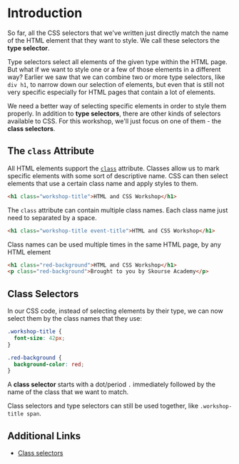 # Introduction

So far, all the CSS selectors that we've written just directly match the name of the HTML element that they want to style. We call these selectors the **type selector**.

Type selectors select all elements of the given type within the HTML page. But what if we want to style one or a few of those elements in a different way? Earlier we saw that we can combine two or more type selectors, like `div h1`, to narrow down our selection of elements, but even that is still not very specific especially for HTML pages that contain a lot of elements.

We need a better way of selecting specific elements in order to style them properly. In addition to **type selectors**, there are other kinds of selectors available to CSS. For this workshop, we'll just focus on one of them - the **class selectors**.

## The `class` Attribute

All HTML elements support the [`class`](https://developer.mozilla.org/en-US/docs/Web/HTML/Global_attributes/class) attribute. Classes allow us to mark specific elements with some sort of descriptive name. CSS can then select elements that use a certain class name and apply styles to them.

```html
<h1 class="workshop-title">HTML and CSS Workshop</h1>
```

The `class` attribute can contain multiple class names. Each class name just need to separated by a space.

```html
<h1 class="workshop-title event-title">HTML and CSS Workshop</h1>
```

Class names can be used multiple times in the same HTML page, by any HTML element

```html
<h1 class="red-background">HTML and CSS Workshop</h1>
<p class="red-background">Brought to you by Skourse Academy</p>
```

## Class Selectors

In our CSS code, instead of selecting elements by their type, we can now select them by the class names that they use:

```css
.workshop-title {
  font-size: 42px;
}

.red-background {
  background-color: red;
}
```

A **class selector** starts with a dot/period `.` immediately followed by the name of the class that we want to match.

Class selectors and type selectors can still be used together, like `.workshop-title span`.

## Additional Links

- [Class selectors](https://developer.mozilla.org/en-US/docs/Web/CSS/Class_selectors)
